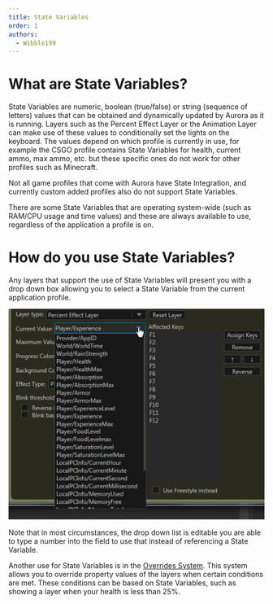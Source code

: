 ```yaml
---
title: State Variables
order: 1
authors:
  - Wibble199
---
```


# What are State Variables?
State Variables are numeric, boolean (true/false) or string (sequence of letters) values that can be obtained and dynamically updated by Aurora as it is running. Layers such as the Percent Effect Layer or the Animation Layer can make use of these values to conditionally set the lights on the keyboard. The values depend on which profile is currently in use, for example the CSGO profile contains State Variables for health, current ammo, max ammo, etc. but these specific ones do not work for other profiles such as Minecraft.

Not all game profiles that come with Aurora have State Integration, and currently custom added profiles also do not support State Variables.

There are some State Variables that are operating system-wide (such as RAM/CPU usage and time values) and these are always available to use, regardless of the application a profile is on.


# How do you use State Variables?
Any layers that support the use of State Variables will present you with a drop down box allowing you to select a State Variable from the current application profile.

![An example of a drop down containing a list of State Variables for Minecraft](../../assets/img/docs/state-variable-example.png)

Note that in most circumstances, the drop down list is editable you are able to type a number into the field to use that instead of referencing a State Variable.

Another use for State Variables is in the [Overrides System](../advanced-topics/overrides-system.html). This system allows you to override property values of the layers when certain conditions are met. These conditions can be based on State Variables, such as showing a layer when your health is less than 25%.